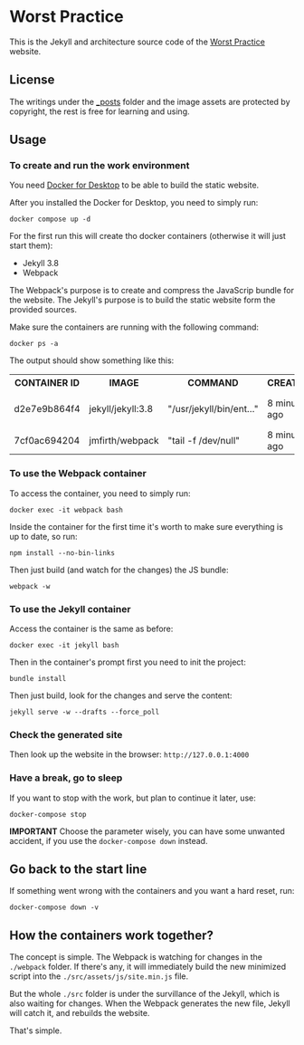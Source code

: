 # Worst Practice

This is the Jekyll and architecture source code of the [Worst Practice](https://www.worstpractice.dev) website. 

## License

The writings under the [_posts](./src/_posts) folder and the image assets are protected by copyright, the rest is free for learning and using.

## Usage

### To create and run the work environment

You need [Docker for Desktop](https://www.docker.com/products/docker-desktop) to be able to build the static website. 

After you installed the Docker for Desktop, you need to simply run:

```
docker compose up -d
```

For the first run this will create tho docker containers (otherwise it will just start them):

- Jekyll 3.8
- Webpack

The Webpack's purpose is to create and compress the JavaScrip bundle for the website.
The Jekyll's purpose is to build the static website form the provided sources.

Make sure the containers are running with the following command:

```
docker ps -a
```

The output should show something like this:

<table>
    <tr>
        <th>CONTAINER ID</th><th>IMAGE</th><th>COMMAND</th><th>CREATED</th><th>STATUS</th><th>PORTS</th><th>NAMES</th>
    </tr>
    <tr>
        <td>d2e7e9b864f4</td><td>jekyll/jekyll:3.8</td><td>"/usr/jekyll/bin/ent…"</td><td>8 minutes ago</td><td>Up 8 minutes</td><td>0.0.0.0:4000->4000/tcp, 35729/tcp</td><td>jekyll</td>
    </tr>
    <tr>
        <td>7cf0ac694204</td><td>jmfirth/webpack</td><td>"tail -f /dev/null"</td><td>8 minutes ago</td><td>Up 8 minutes</td><td>3000/tcp</td><td>webpack</td>
    </tr>
</table>


### To use the Webpack container

To access the container, you need to simply run:

```
docker exec -it webpack bash 
```

Inside the container for the first time it's worth to make sure everything is up to date, so run:

```
npm install --no-bin-links
```

Then just build (and watch for the changes) the JS bundle:

```
webpack -w  
```

### To use the Jekyll container

Access the container is the same as before:

```
docker exec -it jekyll bash
```

Then in the container's prompt first you need to init the project:

```
bundle install
```

Then just build, look for the changes and serve the content:

```
jekyll serve -w --drafts --force_poll
```

### Check the generated site

Then look up the website in the browser: `http://127.0.0.1:4000`

### Have a break, go to sleep

If you want to stop with the work, but plan to continue it later, use:

```
docker-compose stop
```

**IMPORTANT** Choose the parameter wisely, you can have some unwanted accident, if you use the `docker-compose down` instead.

## Go back to the start line 

If something went wrong with the containers and you want a hard reset, run:

```
docker-compose down -v
```

## How the containers work together?

The concept is simple. The Webpack is watching for changes in the `./webpack` folder. If there's any, 
it will immediately build the new minimized script into the `./src/assets/js/site.min.js` file.

But the whole `./src` folder is under the survillance of the Jekyll, which is also waiting for changes.
When the Webpack generates the new file, Jekyll will catch it, and rebuilds the website.

That's simple.


